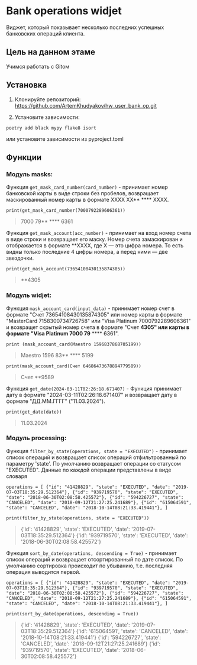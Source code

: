 # Bank operations widjet

Виджет, который показывает несколько
последних успешных банковских операций клиента.

## Цель на данном этаме

Учимся работать с Gitом

## Установка

1. Клонируйте репозиторий:
   https://github.com/ArtemKhudyakov/hw_user_bank_op.git

2. Установите зависимости:

`poetry add black mypy flake8 isort`

или установите зависимости из pyproject.toml

## Функции

### Модуль masks:

Функция `get_mask_card_number(card_number)` - принимает номер банковской карты в виде строки без пробелов, возвращает
маскированный номер карты в формате XXXX XX** **** XXXX.

`print(get_mask_card_number(7000792289606361))`
> 7000 79** **** 6361

Функция `get_mask_account(acc_number)` - принимает на вход номер счета в виде строки и возвращает его маску.
Номер счета замаскирован и отображается в формате **XXXX, где X — это цифра номера.
То есть видны только последние 4 цифры номера, а перед ними — две звездочки.

`print(get_mask_account(73654108430135874305))`
> **4305

### Модуль widjet:

Функция `mask_account_card(input_data)` - принимает номер счет в формате "Счет 73654108430135874305" или номер карты в
формате
"MasterCard 7158300734726758" или "Visa Platinum 7000792289606361" и возвращет скрытый номер счета в
формате "Счет **4305" или карты в формате "Visa Platinum 7000 79** **** 6361".

`print (mask_account_card(Maestro 1596837868705199))`
> Maestro 1596 83** **** 5199

`print(mask_account_card(Счет 64686473678894779589))`
> Счет **9589

Функция `get_date(2024-03-11T02:26:18.671407)` - Функция принимает дату в формате "2024-03-11T02:26:18.671407" и
возвращает дату в формате "ДД.ММ.ГГГГ"
("11.03.2024").

`print(get_date(date))`
> 11.03.2024
>

### Модуль processing:

Функция `filter_by_state(operations, state = "EXECUTED")` - принимает список операций и возвращает список операций
отфильтрованный по параметру 'state'.
По умолчанию возвращает операции со статусом "EXECUTED". Данные по каждой операции представлены в виде словаря

`operations = [
    {"id": "41428829", "state": "EXECUTED", "date": "2019-07-03T18:35:29.512364"},
    {"id": "939719570", "state": "EXECUTED", "date": "2018-06-30T02:08:58.425572"},
    {"id": "594226727", "state": "CANCELED", "date": "2018-09-12T21:27:25.241689"},
    {"id": "615064591", "state": "CANCELED", "date": "2018-10-14T08:21:33.419441"},
]`

`print(filter_by_state(operations, state = "EXECUTED"))`
> {'id': '41428829', 'state': 'EXECUTED', 'date': '2019-07-03T18:35:29.512364'}
> {'id': '939719570', 'state': 'EXECUTED', 'date': '2018-06-30T02:08:58.425572'}


Функция `sort_by_date(operations, descending = True)` - принимает список операций и возвращает отсортированный по дате
список. По умолчанию сортировка происходит по убыванию, т.е. последняя операция выводится первой.

`operations = [
    {"id": "41428829", "state": "EXECUTED", "date": "2019-07-03T18:35:29.512364"},
    {"id": "939719570", "state": "EXECUTED", "date": "2018-06-30T02:08:58.425572"},
    {"id": "594226727", "state": "CANCELED", "date": "2018-09-12T21:27:25.241689"},
    {"id": "615064591", "state": "CANCELED", "date": "2018-10-14T08:21:33.419441"},
]`

`print(sort_by_date(operations, descending = True))`
>{'id': '41428829', 'state': 'EXECUTED', 'date': '2019-07-03T18:35:29.512364'}
{'id': '615064591', 'state': 'CANCELED', 'date': '2018-10-14T08:21:33.419441'}
{'id': '594226727', 'state': 'CANCELED', 'date': '2018-09-12T21:27:25.241689'}
{'id': '939719570', 'state': 'EXECUTED', 'date': '2018-06-30T02:08:58.425572'}


